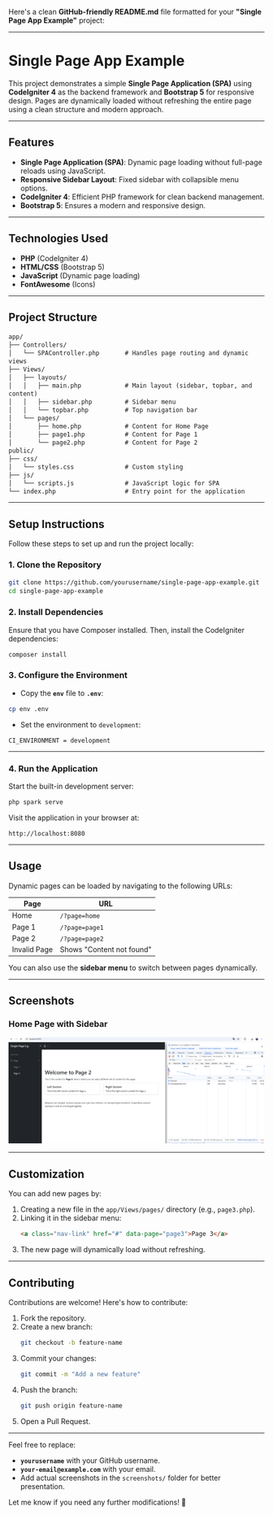 Here's a clean **GitHub-friendly README.md** file formatted for your **"Single Page App Example"** project:

---

# **Single Page App Example**

This project demonstrates a simple **Single Page Application (SPA)** using **CodeIgniter 4** as the backend framework and **Bootstrap 5** for responsive design. Pages are dynamically loaded without refreshing the entire page using a clean structure and modern approach.

---

## **Features**

- **Single Page Application (SPA)**: 
  Dynamic page loading without full-page reloads using JavaScript.
- **Responsive Sidebar Layout**: 
  Fixed sidebar with collapsible menu options.
- **CodeIgniter 4**: 
  Efficient PHP framework for clean backend management.
- **Bootstrap 5**: 
  Ensures a modern and responsive design.

---

## **Technologies Used**

- **PHP** (CodeIgniter 4)
- **HTML/CSS** (Bootstrap 5)
- **JavaScript** (Dynamic page loading)
- **FontAwesome** (Icons)

---

## **Project Structure**

```plaintext
app/
├── Controllers/
│   └── SPAController.php       # Handles page routing and dynamic views
├── Views/
│   ├── layouts/
│   │   ├── main.php            # Main layout (sidebar, topbar, and content)
│   │   ├── sidebar.php         # Sidebar menu
│   │   └── topbar.php          # Top navigation bar
│   └── pages/
│       ├── home.php            # Content for Home Page
│       ├── page1.php           # Content for Page 1
│       └── page2.php           # Content for Page 2
public/
├── css/
│   └── styles.css              # Custom styling
├── js/
│   └── scripts.js              # JavaScript logic for SPA
└── index.php                   # Entry point for the application
```

---

## **Setup Instructions**

Follow these steps to set up and run the project locally:

### **1. Clone the Repository**

```bash
git clone https://github.com/yourusername/single-page-app-example.git
cd single-page-app-example
```

### **2. Install Dependencies**

Ensure that you have Composer installed. Then, install the CodeIgniter dependencies:

```bash
composer install
```

### **3. Configure the Environment**

- Copy the **`env`** file to **`.env`**:

```bash
cp env .env
```

- Set the environment to `development`:

```plaintext
CI_ENVIRONMENT = development
```

---

### **4. Run the Application**

Start the built-in development server:

```bash
php spark serve
```

Visit the application in your browser at:

```
http://localhost:8080
```

---

## **Usage**

Dynamic pages can be loaded by navigating to the following URLs:

| **Page**         | **URL**                  |
|------------------|--------------------------|
| Home             | `/?page=home`           |
| Page 1           | `/?page=page1`          |
| Page 2           | `/?page=page2`          |
| Invalid Page     | Shows "Content not found" |

You can also use the **sidebar menu** to switch between pages dynamically.

---

## **Screenshots**

### **Home Page with Sidebar**
![Page](screenshots/homepage.png)

---

## **Customization**

You can add new pages by:

1. Creating a new file in the `app/Views/pages/` directory (e.g., `page3.php`).
2. Linking it in the sidebar menu:
   ```html
   <a class="nav-link" href="#" data-page="page3">Page 3</a>
   ```
3. The new page will dynamically load without refreshing.

---

## **Contributing**

Contributions are welcome! Here's how to contribute:

1. Fork the repository.
2. Create a new branch:
   ```bash
   git checkout -b feature-name
   ```
3. Commit your changes:
   ```bash
   git commit -m "Add a new feature"
   ```
4. Push the branch:
   ```bash
   git push origin feature-name
   ```
5. Open a Pull Request.

---


Feel free to replace:
- **`yourusername`** with your GitHub username.
- **`your-email@example.com`** with your email.
- Add actual screenshots in the `screenshots/` folder for better presentation.

Let me know if you need any further modifications! 🚀
